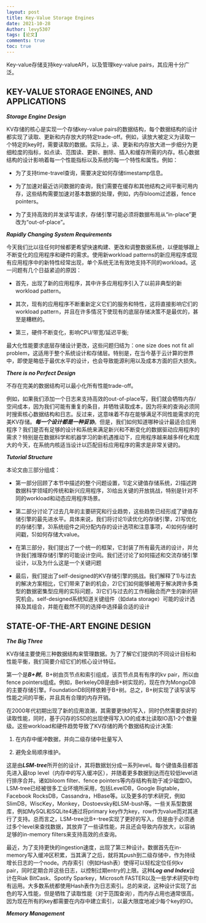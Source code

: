 ```yaml
---
layout: post
title: Key-Value Storage Engines
date: 2021-10-28
Author: levy5307
tags: [论文]
comments: true
toc: true
---
```


Key-value存储支持key-valueAPI，以及管理key-value pairs，其应用十分广泛。

## KEY-VALUE STORAGE ENGINES, AND APPLICATIONS

***Storage Engine Design*** 

KV存储的核心是实现一个存储key-value pairs的数据结构，每个数据结构的设计都实现了读取、更新和内存放大的特定trade-off。例如，读放大被定义为读取一个特定的key时，需要读取的数据。实际上，读、更新和内存放大进一步细分为更细粒度的指标，如点读、范围读、更新、删除、插入和缓存所需的内存。核心数据结构的设计影响着每一个性能指标以及系统的每一个特性和属性。例如：

- 为了支持time-travel查询，需要决定如何存储timestamp信息。

- 为了加速对最近访问数据的查询，我们需要在缓存和其他结构之间平衡可用内存，这些结构需要加速对基本数据的处理，例如，内存bloom过滤器，fence pointers。

- 为了支持高效的并发读写请求，存储引擎可能必须将数据布局从“in-place”更改为“out-of-place”。

***Rapidly Changing System Requirements***

今天我们比以往任何时候都更希望快速构建、更改和调整数据系统，以便能够跟上不断变化的应用程序和硬件的需求。使用新workload patterns的新应用程序或现有应用程序中的新特性经常出现，单个系统无法有效地支持不同的workload。这一问题有几个日益紧迫的原因：

- 首先，出现了新的应用程序，其中许多应用程序引入了以前非典型的新workload pattern。

- 其次，现有的应用程序不断重新定义它们的服务和特性，这将直接影响它们的workload pattern，并且在许多情况下使现有的底层存储决策不是最优的，甚至是糟糕的。

- 第三，硬件不断变化，影响CPU/带宽/延迟平衡;

最大化性能要求底层存储设计更改，这些问题归结为：one size does not fit all problem，这适用于整个系统设计和存储层。特别是，在当今基于云计算的世界中，即使是略低于最优水平的设计，也会导致能源利用以及成本方面的巨大损失。

***There is no Perfect Design***

不存在完美的数据结构可以最小化所有性能trade-off。

例如，如果我们添加一个日志来支持高效的out-of-place写，我们就会牺牲内存/空间成本，因为我们可能有重复的条目，并牺牲读取成本，因为将来的查询必须同时搜索核心数据结构和日志。反过来，这意味着不存在能够满足不同性能需求的完美KV存储。***每一个设计都是一种妥协***。但是，我们如何知道哪种设计最适合应用程序？我们是否有足够的设计和系统来满足新兴和不断变化的数据驱动应用程序的需求？特别是在数据科学和机器学习的新机遇推动下，应用程序越来越多样化和庞大的今天，在系统内核适当设计以匹配目标应用程序的需求是非常关键的。

***Tutorial Structure***

本论文由三部分组成：

- 第一部分回顾了本节中描述的整个问题设置，1)定义键值存储系统，2)描述跨数据科学领域的传统和新兴应用程序，3)给出关键的开放挑战，特别是针对不同的workload和动态应用程序场景。

- 第二部分讨论了过去几年的主要研究和行业趋势，这些趋势已经形成了键值存储引擎的最先进水平。具体来说，我们将讨论1)读优化的存储引擎，2)写优化的存储引擎，3)系统组件之间分配内存的设计选项和注意事项，4)如何存储时间戳，5)如何存储大value。

- 在第三部分，我们提出了一个统一的框架，它封装了所有最先进的设计，并允许我们推理存储引擎的可能设计空间。我们还讨论了如何描述和交流存储引擎设计，以及为什么这是一个关键问题

- 最后，我们提出了self-designed的KV存储引擎的挑战。我们解释了1)与过去的解决方案相比，它们带来了新的机会，2)它们如何能够被用于解决跨许多类型的数据密集型应用的实际问题，3)它们与过去的工作相融合而产生的新的研究机会。self-designed系统知道关键组件（如data storage）可能的设计选择及其组合，并能在截然不同的选择中选择最合适的设计

## STATE-OF-THE-ART ENGINE DESIGN

***The Big Three***

KV存储主要使用三种数据结构来管理数据。为了了解它们提供的不同设计目标和性能平衡，我们简要介绍它们的核心设计特征。

第一个是***B+树***。B+树由页节点和索引组成，该页节点具有有序的kv pair，所以由fence pointers组成。例如，BerkeleyDB是由B+树实现的，现在作为MongoDB的主要存储引擎。FoundationDB同样依赖于B+树。总之，B+树实现了读写读写性能之间的平衡，并且具有合理的内存开销。

在2000年代初期出现了新的应用浪潮，其需要更快的写入，同时仍然需要良好的读取性能，同时，基于闪存的SSD的出现使得写入IO的成本比读取IO高1-2个数量级。这些workload和硬件趋势导致了KV存储的两个数据结构设计决策:

1. 在内存中缓冲数据，并向二级存储中批量写入

2. 避免全局顺序维护。

这是由***LSM-tree***所开创的设计，其将数据划分成一系列level。每个键值条目都首先进入最top level（内存中的写入缓冲区），并随着更多数据到达而在较低level进行排序合并。诸如bloom filter、fence pointers等内存结构有助于减少磁盘IO。LSM-tree已经被很多工业环境所采用，包括LevelDB，Google Bigtable，Facebook RocksDB，Cassandra，HBase等。以及更多的学术研究，例如SlimDB，WiscKey，Monkey，Dostoevsky和LSM-bush等。一些关系型数据库，例如MySQL和SQLite4通过将primary key作为key，row作为value而对其进行了支持。总而言之，LSM-tree比B+-tree实现了更好的写入，但是由于必须通过多个level来查找数据，其放弃了一些读性能，并且还会导致内存放大，以容纳足够的in-memory filters来支持高效的点查询。

最近，为了支持更快的ingestion速度，出现了第三种设计。数据首先在in-memory写入缓冲区积累，当其满了之后，就将其push到二级存储中，作为持续增长日志的一个node。内存索引（例如Hash表）使得可以轻松定位任何kv pair，同时定期合并这些日志，以控制过期entry的上限。这种***Log and Index***设计在Riak BitCask、Spotify Sparkey，Microsoft FASTER以及一些学术研究中均有运用。大多数系统都使用Hash表作为日志索引。总的来说，这种设计实现了出色的写入性能，但是牺牲了读取性能（对于范围查询），而内存占用也通常很高，因为现在所有的key都需要在内存中建立索引，以最大限度地减少每个key的IO。

***Memory Management***

